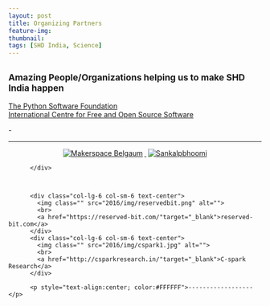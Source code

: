 ```yaml
---
layout: post
title: Organizing Partners
feature-img:
thumbnail:
tags: [SHD India, Science]
---
```

<p><h2 id='sponsors' class="post-title"> <small>Amazing People/Organizations helping us to make SHD India happen</small></h2>
</p>
<div class="col-lg-6 col-sm-6 text-center">
            <img class="" src="2016/img/psflogo.png" alt="">
            <br>
            <a href="https://www.python.org/psf/"target="_blank">The Python Software Foundation</a>
          </div>
<div class="col-lg-6 col-sm-6 text-center">
            <img class="" src="2016/img/icfosslogo.jpeg" alt="">
            <br>
            <a href="http://icfoss.in/"target="_blank">International Centre for Free and Open Source Software</a>
</div>
          
<div>
     <P>-</P>
     <hr>
</div>


<p align="center"> 
     <a href=""><img src="{{site.baseurl}}/assets/img/msblogo.jpg" alt="Makerspace Belgaum" style="left; margin-right: 3px;"/> </a>
     <a href=""><img src="{{site.baseurl}}/assets/img/sankalpbhoomi.jpg" alt="Sankalpbhoomi" style="right; margin-left: 3px;"/></a>
</P>


<div class="post-preview">
           
          </div>
          


          <div class="col-lg-6 col-sm-6 text-center">
            <img class="" src="2016/img/reservedbit.png" alt="">
            <br>
            <a href="https://reserved-bit.com/"target="_blank">reserved-bit.com</a>
          </div>
          <div class="col-lg-6 col-sm-6 text-center">
            <img class="" src="2016/img/cspark1.jpg" alt="">
            <br>
            <a href="http://csparkresearch.in/"target="_blank">C-spark Research</a>
          </div>

          <p style="text-align:center; color:#FFFFFF">------------------</p>
